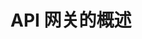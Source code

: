 <!--
 * @Author: shgopher shgopher@gmail.com
 * @Date: 2025-05-18 22:48:21
 * @LastEditors: shgopher shgopher@gmail.com
 * @LastEditTime: 2025-05-18 22:48:33
 * @FilePath: /luban/云原生/API网关/概述/README.md
 * @Description: 
 * 
 * Copyright (c) 2025 by shgopher, All Rights Reserved. 
-->
# API 网关的概述

